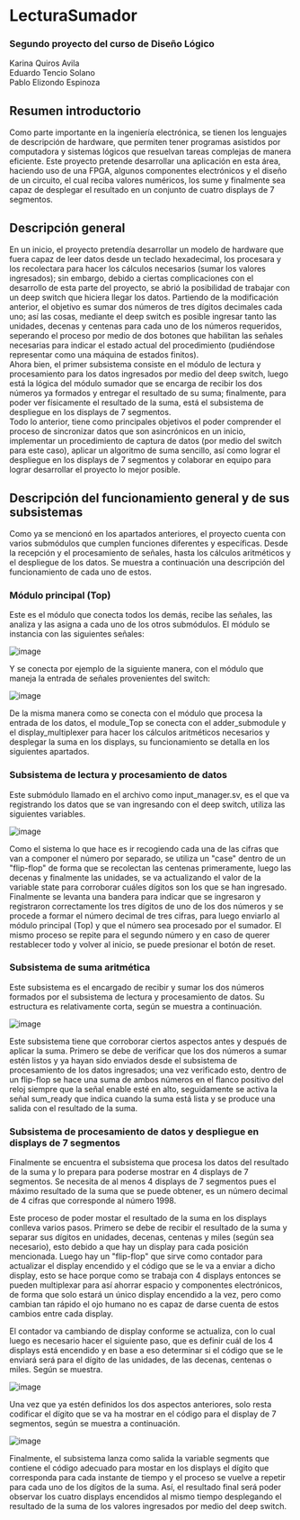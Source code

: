 # LecturaSumador
### Segundo proyecto del curso de Diseño Lógico  
Karina Quiros Avila  
Eduardo Tencio Solano  
Pablo Elizondo Espinoza  

## Resumen introductorio
Como parte importante en la ingeniería electrónica, se tienen los lenguajes de descripción de hardware, que permiten tener programas asistidos por computadora y sistemas lógicos que resuelvan tareas complejas de manera eficiente. Este proyecto pretende desarrollar una aplicación en esta área, haciendo uso de una FPGA, algunos componentes electrónicos y el diseño de un circuito, el cual reciba valores numéricos, los sume y finalmente sea capaz de desplegar el resultado en un conjunto de cuatro displays de 7 segmentos.

## Descripción general
En un inicio, el proyecto pretendía desarrollar un modelo de hardware que fuera capaz de leer datos desde un teclado hexadecimal, los procesara y los recolectara para hacer los cálculos necesarios (sumar los valores ingresados); sin embargo, debido a ciertas complicaciones con el desarrollo de esta parte del proyecto, se abrió la posibilidad de trabajar con un deep switch que hiciera llegar los datos.
Partiendo de la modificación anterior, el objetivo es sumar dos números de tres dígitos decimales cada uno; así las cosas, mediante el deep switch es posible ingresar tanto las unidades, decenas y centenas para cada uno de los números requeridos, seperando el proceso por medio de dos botones que habilitan las señales necesarias para indicar el estado actual del procedimiento (pudiéndose representar como una máquina de estados finitos).  
Ahora bien, el primer subsistema consiste en el módulo de lectura y procesamiento para los datos ingresados por medio del deep switch, luego está la lógica del módulo sumador que se encarga de recibir los dos números ya formados y entregar el resultado de su suma; finalmente, para poder ver físicamente el resultado de la suma, está el subsistema de despliegue en los displays de 7 segmentos.  
Todo lo anterior, tiene como principales objetivos el poder comprender el proceso de sincronizar datos que son asincrónicos en un inicio, implementar un procedimiento de captura de datos (por medio del switch para este caso), aplicar un algoritmo de suma sencillo, así como lograr el despliegue en los displays de 7 segmentos y colaborar en equipo para lograr desarrollar el proyecto lo mejor posible. 


## Descripción del funcionamiento general y de sus subsistemas
Como ya se mencionó en los apartados anteriores, el proyecto cuenta con varios submódulos que cumplen funciones diferentes y específicas. Desde la recepción y el procesamiento de señales, hasta los cálculos aritméticos y el despliegue de los datos. Se muestra a continuación una descripción del funcionamiento de cada uno de estos.

### Módulo principal (Top)
Este es el módulo que conecta todos los demás, recibe las señales, las analiza y las asigna a cada uno de los otros submódulos.
El módulo se instancia con las siguientes señales:

![image](https://github.com/user-attachments/assets/b0fdab35-c0df-461b-b482-8ffd5a50e574)

Y se conecta por ejemplo de la siguiente manera, con el módulo que maneja la entrada de señales provenientes del switch:

![image](https://github.com/user-attachments/assets/341e491c-cf36-4708-bb38-5a7c50ab0cd8)

De la misma manera como se conecta con el módulo que procesa la entrada de los datos, el module_Top se conecta con el adder_submodule y el display_multiplexer para hacer los cálculos aritméticos necesarios y desplegar la suma en los displays, su funcionamiento se detalla en los siguientes apartados. 


### Subsistema de lectura y procesamiento de datos
Este submódulo llamado en el archivo como input_manager.sv, es el que va registrando los datos que se van ingresando con el deep switch, utiliza las siguientes variables.

![image](https://github.com/user-attachments/assets/5a905371-b0c0-4ad9-a983-6df795f74c65)

Como el sistema lo que hace es ir recogiendo cada una de las cifras que van a componer el número por separado, se utiliza un "case" dentro de un "flip-flop" de forma que se recolectan las centenas primeramente, luego las decenas y finalmente las unidades, se va actualizando el valor de la variable state para corroborar cuáles dígitos son los que se han ingresado. Finalmente se levanta una bandera para indicar que se ingresaron y registraron correctamente los tres dígitos de uno de los dos números y se procede a formar el número decimal de tres cifras, para luego enviarlo al módulo principal (Top) y que el número sea procesado por el sumador. El mismo proceso se repite para el segundo número y en caso de querer restablecer todo y volver al inicio, se puede presionar el botón de reset. 

### Subsistema de suma aritmética 
Este subsistema es el encargado de recibir y sumar los dos números formados por el subsistema de lectura y procesamiento de datos. Su estructura es relativamente corta, según se muestra a continuación.

![image](https://github.com/user-attachments/assets/27db97cd-fa0a-4003-a08f-6e1cc948d76c)

Este subsistema tiene que corroborar ciertos aspectos antes y después de aplicar la suma. Primero se debe de verificar que los dos números a sumar estén listos y ya hayan sido enviados desde el subsistema de procesamiento de los datos ingresados; una vez verificado esto, dentro de un flip-flop se hace una suma de ambos números en el flanco positivo del reloj siempre que la señal enable esté en alto, seguidamente se activa la señal sum_ready que indica cuando la suma está lista y se produce una salida con el resultado de la suma. 


### Subsistema de procesamiento de datos y despliegue en displays de 7 segmentos

Finalmente se encuentra el subsistema que procesa los datos del resultado de la suma y lo prepara para poderse mostrar en 4 displays de 7 segmentos. Se necesita de al menos 4 displays de 7 segmentos pues el máximo resultado de la suma que se puede obtener, es un número decimal de 4 cifras que corresponde al número 1998. 

Este proceso de poder mostar el resultado de la suma en los displays conlleva varios pasos. Primero se debe de recibir el resultado de la suma y separar sus dígitos en unidades, decenas, centenas y miles (según sea necesario), esto debido a que hay un display para cada posición mencionada. Luego hay un "flip-flop" que sirve como contador para actualizar el display encendido y el código que se le va a enviar a dicho display, esto se hace porque como se trabaja con 4 displays entonces se pueden multiplexar para así ahorrar espacio y componentes electrónicos, de forma que solo estará un único display encendido a la vez, pero como cambian tan rápido el ojo humano no es capaz de darse cuenta de estos cambios entre cada display. 

El contador va cambiando de display conforme se actualiza, con lo cual luego es necesario hacer el siguiente paso, que es definir cuál de los 4 displays está encendido y en base a eso determinar si el código que se le enviará será para el dígito de las unidades, de las decenas, centenas o miles. Según se muestra.

![image](https://github.com/user-attachments/assets/a78a0da6-47ef-4e3c-89ef-63f65a7d7298)

Una vez que ya estén definidos los dos aspectos anteriores, solo resta codificar el dígito que se va ha mostrar en el código para el display de 7 segmentos, según se muestra a continuación.

![image](https://github.com/user-attachments/assets/316fd4d1-1a5f-4858-89f7-f03f2831d194)

Finalmente, el subsistema lanza como salida la variable segments que contiene el código adecuado para mostar en los displays el dígito que corresponda para cada instante de tiempo y el proceso se vuelve a repetir para cada uno de los dígitos de la suma. Así, el resultado final será poder observar los cuatro displays encendidos al mismo tiempo desplegando el resultado de la suma de los valores ingresados por medio del deep switch. 






